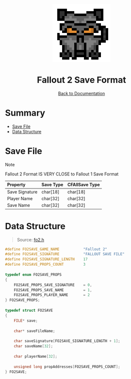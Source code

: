<div align="center">

![Fallout 2 Logo 192x192](../assets/fo2/fo2_logo_192x192.png)

# Fallout 2 Save Format

[Back to Documentation](../DOCS.md)

</div>



# Summary

* [Save File](#save-file)
* [Data Structure](#data-structure)



# Save File

> [!NOTE]
> Fallout 2 Format IS VERY CLOSE to Fallout 1 Save Format

| Property       | Save Type | CFAllSave Type |
| :------------- | :-------- | :------------- |
| Save Signature | char[18]  | char[18]       |
| Player Name    | char[32]  | char[32]       |
| Save Name      | char[32]  | char[32]       |



# Data Structure

> Source: [fo2.h](../src/fo2.h)

```c
#define FO2SAVE_GAME_NAME           "Fallout 2"
#define FO2SAVE_SIGNATURE           "FALLOUT SAVE FILE"
#define FO2SAVE_SIGNATURE_LENGTH    17
#define FO2SAVE_PROPS_COUNT         3

typedef enum FO2SAVE_PROPS
{
    FO2SAVE_PROPS_SAVE_SIGNATURE    = 0,
    FO2SAVE_PROPS_SAVE_NAME         = 1,
    FO2SAVE_PROPS_PLAYER_NAME       = 2
} FO2SAVE_PROPS;

typedef struct FO2SAVE
{
    FILE* save;

    char* saveFileName;

    char saveSignature[FO2SAVE_SIGNATURE_LENGTH + 1];
    char saveName[32];

    char playerName[32];

    unsigned long propAddresses[FO2SAVE_PROPS_COUNT];
} FO2SAVE;
```
